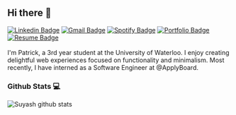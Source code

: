 ## Hi there 👋
[![Linkedin Badge](https://img.shields.io/badge/-LinkedIn-blue?style=flat-rectangle&logo=Linkedin&logoColor=white&link=https://www.linkedin.com/in/patrick-du3/)](https://www.linkedin.com/in/patrick-du3/)
[![Gmail Badge](https://img.shields.io/badge/-Gmail-c14438?style=flat-rectangle&logo=Gmail&logoColor=white&link=mailto:patrickduu@gmail.com)](mailto:patrickduu@gmail.com)
[![Spotify Badge](https://img.shields.io/badge/-Spotify-1DB954?style=flat-rectangle&logo=Spotify&logoColor=white&link=https://open.spotify.com/user/pdupapaya)](https://open.spotify.com/user/pdupapaya)
[![Portfolio Badge](https://img.shields.io/badge/-Portfolio-A29BFE?style=flat-rectangle&link=https:patrickdu.com)](https://patrickdu.com)
[![Resume Badge](https://img.shields.io/badge/-Resume-B2BEC3?style=flat-rectangle&link=https://patrickdu.com/static/media/Resume.b1ae7d50.pdf)](https://patrickdu.com/static/media/Resume.b1ae7d50.pdf)
<br/>
<br/>
I'm Patrick, a 3rd year student at the University of Waterloo. I enjoy creating delightful web experiences focused on functionality and minimalism. Most recently, I have interned as a Software Engineer at @ApplyBoard.
<br/>

### Github Stats 💻
![Suyash github stats](https://github-readme-stats.vercel.app/api?username=patrick-du&hide=["issues"]&show_icons=true)

